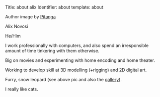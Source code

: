 Title: about alix
Identifier: about
template: about

Author image by <a href="https://twitter.com/pitangabag">Pitanga</a>

<p>Alix Novosi</p>

<p>He/Him</p>

<p>
    I work professionally with computers,
    and also spend an irresponsible amount of time tinkering with them otherwise.
</p>

<p>
    Big on movies and experimenting with home encoding and home theater.
</p>

<p>
    Working to develop skill at 3D modelling (+rigging) and 2D digital art.
</p>

<p>
    Furry,
    snow leopard (see above pic and also the <a href="/ocgallery">gallery</a>).
</p>

<p>I really like cats.</p>
